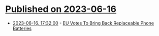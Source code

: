 # [Published on 2023-06-16](index.md)

* [2023-06-16, 17:32:00](https://tech.slashdot.org/story/23/06/16/1732242/eu-votes-to-bring-back-replaceable-phone-batteries?utm_source=rss1.0mainlinkanon&utm_medium=feed) - [EU Votes To Bring Back Replaceable Phone Batteries](https://tech.slashdot.org/story/23/06/16/1732242/eu-votes-to-bring-back-replaceable-phone-batteries?utm_source=rss1.0mainlinkanon&utm_medium=feed)
